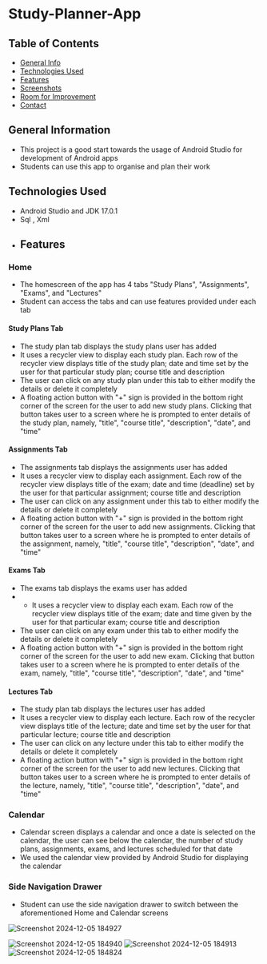 # Study-Planner-App

## Table of Contents
* [General Info](#general-information)
* [Technologies Used](#technologies-used)
* [Features](#features)
* [Screenshots](#screenshots)
* [Room for Improvement](#room-for-improvement)
* [Contact](#contact)


## General Information
- This project is a good start towards the usage of Android Studio for development of Android apps
- Students can use this app to organise and plan their work

## Technologies Used
- Android Studio and JDK 17.0.1
- Sql , Xml
- ## Features
### Home
- The homescreen of the app has 4 tabs "Study Plans", "Assignments", "Exams", and "Lectures"
- Student can access the tabs and can use features provided under each tab
#### Study Plans Tab
- The study plan tab displays the study plans user has added
- It uses a recycler view to display each study plan. Each row of the recycler view displays title of the study plan; date and time set by the user for that particular study plan; course title and description
- The user can click on any study plan under this tab to either modify the details or delete it completely
- A floating action button with "+" sign is provided in the bottom right corner of the screen for the user to add new study plans. Clicking that button takes user to a screen where he is prompted to enter details of the study plan, namely, "title", "course title", "description", "date", and "time"
#### Assignments Tab
- The assignments tab displays the assignments user has added
- It uses a recycler view to display each assignment. Each row of the recycler view displays title of the exam; date and time (deadline) set by the user for that particular assignment; course title and description
- The user can click on any assignment under this tab to either modify the details or delete it completely
- A floating action button with "+" sign is provided in the bottom right corner of the screen for the user to add new assignments. Clicking that button takes user to a screen where he is prompted to enter details of the assignment, namely, "title", "course title", "description", "date", and "time"
#### Exams Tab
- The exams tab displays the exams user has added
- - It uses a recycler view to display each exam. Each row of the recycler view displays title of the exam; date and time given by the user for that particular exam; course title and description
- The user can click on any exam under this tab to either modify the details or delete it completely
- A floating action button with "+" sign is provided in the bottom right corner of the screen for the user to add new exam. Clicking that button takes user to a screen where he is prompted to enter details of the exam, namely, "title", "course title", "description", "date", and "time"
#### Lectures Tab
- The study plan tab displays the lectures user has added
- It uses a recycler view to display each lecture. Each row of the recycler view displays title of the lecture; date and time set by the user for that particular lecture; course title and description
- The user can click on any lecture under this tab to either modify the details or delete it completely
- A floating action button with "+" sign is provided in the bottom right corner of the screen for the user to add new lectures. Clicking that button takes user to a screen where he is prompted to enter details of the lecture, namely, "title", "course title", "description", "date", and "time"

### Calendar
- Calendar screen displays a calendar and once a date is selected on the calendar, the user can see below the calendar, the number of study plans, assignments, exams, and lectures scheduled for that date
- We used the calendar view provided by Android Studio for displaying the calendar

### Side Navigation Drawer
- Student can use the side navigation drawer to switch between the aforementioned Home and Calendar screens



![Screenshot 2024-12-05 184927](https://github.com/user-attachments/assets/c85aa808-8cd5-4934-998c-de20e94e7800)

![Screenshot 2024-12-05 184940](https://github.com/user-attachments/assets/7eeb260b-8a40-495d-a58a-323236826fb4)
![Screenshot 2024-12-05 184913](https://github.com/user-attachments/assets/c73b4d52-ca8e-4927-b347-65119c80e8bf)
![Screenshot 2024-12-05 184824](https://github.com/user-attachments/assets/6a1a0c49-4b71-4132-940a-5b8de091b4f0)
